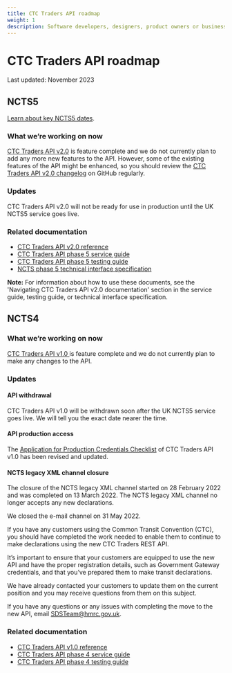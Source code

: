 ```yaml
---
title: CTC Traders API roadmap
weight: 1
description: Software developers, designers, product owners or business analysts - see how you can integrate your software with Common Transit Convention Traders API.
---
```

# CTC Traders API roadmap

Last updated: November 2023

## NCTS5

[Learn about key NCTS5 dates](/guides/ctc-traders-phase5-tis/#ncts5-key-dates).

### What we’re working on now

[CTC Traders API v2.0](/api-documentation/docs/api/service/common-transit-convention-traders/2.0) is feature complete and we do not currently plan to add any more new features to the API. However, some of the existing features of the API might be enhanced, so you should review the [CTC Traders  API v2.0 changelog](https://github.com/hmrc/common-transit-convention-traders/wiki/CTC-Traders-API-v2.0-changelog) on GitHub regularly.

### Updates

CTC Traders API v2.0 will not be ready for use in production until the UK NCTS5 service goes live.

### Related documentation

- [CTC Traders API v2.0 reference](/api-documentation/docs/api/service/common-transit-convention-traders/2.0/oas/page)
- [CTC Traders API phase 5 service guide](/guides/ctc-traders-phase5-service-guide)
- [CTC Traders API phase 5 testing guide](/guides/ctc-traders-phase5-testing-guide/)
- [NCTS phase 5 technical interface specification](/guides/ctc-traders-phase5-tis/)

**Note:** For information about how to use these documents, see the 'Navigating CTC Traders API v2.0 documentation' section in the service guide, testing guide, or technical interface specification.

## NCTS4
### What we’re working on now

[CTC Traders API v1.0 ](/api-documentation/docs/api/service/common-transit-convention-traders/1.0) is feature complete and we do not currently plan to make any changes to the API.

### Updates

#### API withdrawal

CTC Traders API v1.0 will be withdrawn soon after the UK NCTS5 service goes live. We will tell you the exact date nearer the time.

#### API production access

The [Application for Production Credentials Checklist](/guides/ctc-traders-phase4-testing-guide/figures/CTC_Traders_API_Application_for_Productions_Credentials_v0.1_Aug22.docx) of CTC Traders API v1.0 has been revised and updated.

#### NCTS legacy XML channel closure

The closure of the NCTS legacy XML channel started on 28 February 2022 and was completed on 13 March 2022. The NCTS legacy XML channel no longer accepts any new declarations.

We closed the e-mail channel on 31 May 2022.

If you have any customers using the Common Transit Convention (CTC), you should have completed the work needed to enable them to continue to make declarations using the new CTC Traders REST API. 

It’s important to ensure that your customers are equipped to use the new API and have the proper registration details, such as Government Gateway credentials, and that you’ve prepared them to make transit declarations.

We have already contacted your customers to update them on the current position and you may receive questions from them on this subject.

If you have any questions or any issues with completing the move to the new API, email [SDSTeam@hmrc.gov.uk](mailto:SDSTeam@hmrc.gov.uk).

### Related documentation
- [CTC Traders API v1.0 reference](/api-documentation/docs/api/service/common-transit-convention-traders/1.0/oas/page)
- [CTC Traders API phase 4 service guide](/guides/ctc-traders-phase4-service-guide)
- [CTC Traders API phase 4 testing guide](/guides/ctc-traders-phase4-testing-guide)
